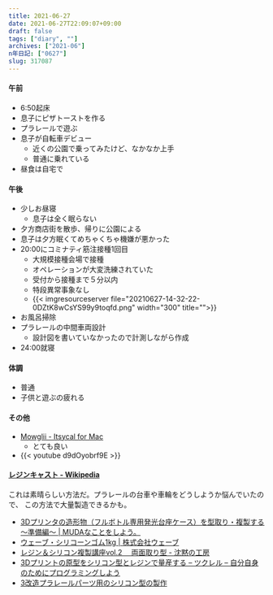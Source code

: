 ```yaml
---
title: 2021-06-27
date: 2021-06-27T22:09:07+09:00
draft: false
tags: ["diary", ""]
archives: ["2021-06"]
n年日記: ["0627"]
slug: 317087
---
```

#### 午前
- 6:50起床
- 息子にピザトーストを作る
- プラレールで遊ぶ
- 息子が自転車デビュー
  - 近くの公園で乗ってみたけど、なかなか上手
  - 普通に乗れている
- 昼食は自宅で
#### 午後
- 少しお昼寝
  - 息子は全く眠らない
- 夕方商店街を散歩、帰りに公園による
- 息子は夕方眠くてめちゃくちゃ機嫌が悪かった
- 20:00にコミナティ筋注接種1回目
  - 大規模接種会場で接種
  - オペレーションが大変洗練されていた
  - 受付から接種まで５分以内
  - 特段異常事象なし
  - {{< imgresourceserver file="20210627-14-32-22-0DZtK8wCsYS99y9toqfd.png" width="300" title="">}}
- お風呂掃除
- プラレールの中間車両設計
  - 設計図を書いていなかったので計測しながら作成
- 24:00就寝
#### 体調
- 普通
- 子供と遊ぶの疲れる
#### その他
- [Mowglii - Itsycal for Mac](https://www.mowglii.com/itsycal/)
  - とても良い
- {{< youtube d9dOyobrf9E >}}
#### [レジンキャスト - Wikipedia](https://ja.wikipedia.org/wiki/%E3%83%AC%E3%82%B8%E3%83%B3%E3%82%AD%E3%83%A3%E3%82%B9%E3%83%88)   
これは素晴らしい方法だ。プラレールの台車や車輪をどうしようか悩んでいたので、
この方法で大量製造できるかも。
- [3Dプリンタの造形物（フルボトル専用発光台座ケース）を型取り・複製する 〜準備編〜 | MUDAなことをしよう。](https://make-muda.net/2017/11/5661/)
- [ウェーブ・シリコーンゴム1kg | 株式会社ウェーブ](https://www.hobby-wave.com/products/om143/)
- [レジン＆シリコン複製講座vol.2 　両面取り型 - 沈黙の工房](http://cyuuboumuhai.blog.fc2.com/blog-entry-26.html)
- [3Dプリントの原型をシリコン型とレジンで量産する – ツクレル – 自分自身のためにプログラミングしよう](https://tkrel.com/2220)
- [3改造プラレールパーツ用のシリコン型の製作](https://pandaneko1.web.fc2.com/technique/silicon.html)